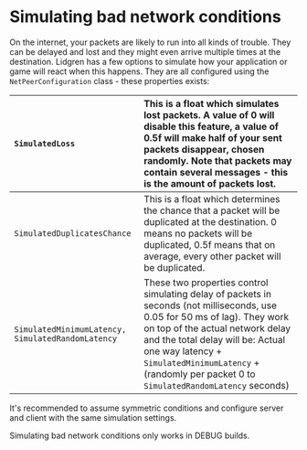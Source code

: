 # Simulating bad network conditions #

On the internet, your packets are likely to run into all kinds of trouble. They can be delayed and lost and they might even arrive multiple times at the destination. Lidgren has a few options to simulate how your application or game will react when this happens.
They are all configured using the `NetPeerConfiguration` class - these properties exists:

| `SimulatedLoss` | This is a float which simulates lost packets. A value of 0 will disable this feature, a value of 0.5f will make half of your sent packets disappear, chosen randomly. Note that packets may contain several messages - this is the amount of packets lost. |
|:----------------|:-----------------------------------------------------------------------------------------------------------------------------------------------------------------------------------------------------------------------------------------------------------|
| `SimulatedDuplicatesChance` | This is a float which determines the chance that a packet will be duplicated at the destination. 0 means no packets will be duplicated, 0.5f means that on average, every other packet will be duplicated.                                                 |
| `SimulatedMinimumLatency, SimulatedRandomLatency` | These two properties control simulating delay of packets in seconds (not milliseconds, use 0.05 for 50 ms of lag). They work on top of the actual network delay and the total delay will be: Actual one way latency + `SimulatedMinimumLatency` + (randomly per packet 0 to `SimulatedRandomLatency` seconds) |

It's recommended to assume symmetric conditions and configure server and client with the same simulation settings.

Simulating bad network conditions only works in DEBUG builds.